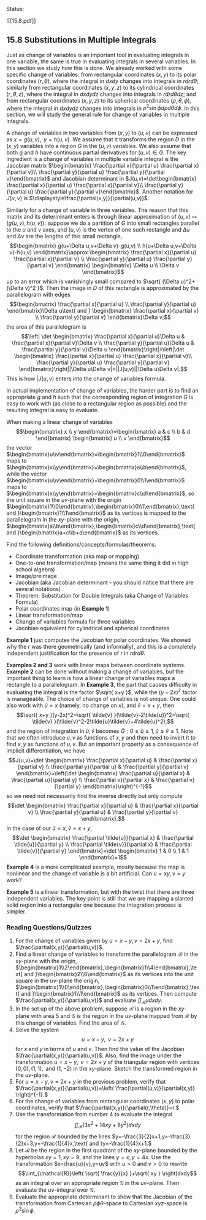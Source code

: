 
Status: 

![[15.8.pdf]]

## 15.8 Substitutions in Multiple Integrals 

Just as change of variables is an important tool in evaluating integrals in one variable, the same is true in evaluating integrals in several variables. In this section we study how this is done. We already worked with some specific change of variables: from rectangular coordinates $(x,y)$ to its polar coordinates $(r,\theta)$, where the integral in $dxdy$ changes into integrals in $rdr d\theta$; similarly from rectangular coordinates $(x,y,z)$ to its cylindrical coordinates $(r,\theta,z)$, where the integral in $dxdydz$ changes into integrals in $r dr d\theta dz$; and from rectangular coordinates $(x,y,z)$ to its spherical coordinates $(\rho,\theta,\phi)$, where the integral in $dxdydz$ changes into integrals in $\rho^2\sin \phi d\rho d\theta d\phi$. In this section, we will study the general rule for change of variables in multiple integrals. 

A change of variables in two variables from $(x,y)$ to $(u,v)$ can be expressed as $x=g(u,v),\text{ } y=h(u,v)$. We assume that it transforms the region $D$ in the $(x,y)$ variables into a region $G$ in the $(u,v)$ variables. We also assume that both $g$ and $h$ have continuous partial derivatives for $(u,v)\in G$. The key ingredient is a change of variables in multiple variable integral is the Jacobian matrix $\begin{bmatrix} \frac{\partial x}{\partial u} \frac{\partial x}{\partial v}\\ \frac{\partial y}{\partial u} \frac{\partial y}{\partial v}\end{bmatrix}$ and Jacobian determinant in $J(u,v)=\det\begin{bmatrix} \frac{\partial x}{\partial u} \frac{\partial x}{\partial v}\\ \frac{\partial y}{\partial u} \frac{\partial y}{\partial v}\end{bmatrix}$. Another notation for $J(u,v)$ is $\displaystyle\frac{\partial(x,y)}{\partial(u,v)}$. 

Similarly for a change of variable in three variables. The reason that this matrix and its determinant enters is through linear approximation of $(u,v)\mapsto(g(u,v),h(u,v))$: suppose we do a partition of $G$ into small rectangles parallel to the $u$ and $v$ axes, and $(u,v)$ is the vertex of one such rectangle and $\Delta u$ and $\Delta v$ are the lengths of this small rectangle, $$\begin{bmatrix}
g(u+\Delta u,v+\Delta v)-g(u,v) \\
h(u+\Delta u,v+\Delta v)-h(u,v)
\end{bmatrix}\approx \begin{bmatrix}
\frac{\partial x}{\partial u} \frac{\partial x}{\partial v} \\ \frac{\partial y}{\partial u} \frac{\partial y}{\partial v} 
\end{bmatrix} \begin{bmatrix}
\Delta u \\
\Delta v
\end{bmatrix}$$ up to an error which is vanishingly small compared to $\sqrt{ (\Delta u)^2+(\Delta v)^2 }$. Then the image in $D$ of this rectangle is approximated by the parallelogram with edges $$\begin{bmatrix}
\frac{\partial x}{\partial u} \\
\frac{\partial y}{\partial u}
\end{bmatrix}\Delta u\text{ and } \begin{bmatrix}
\frac{\partial x}{\partial v} \\
\frac{\partial y}{\partial v}
\end{bmatrix}\Delta v;$$ the area of this parallelogram is $$\left| \det \begin{bmatrix}
\frac{\partial x}{\partial u}\Delta u & \frac{\partial x}{\partial v}\Delta v \\
\frac{\partial y}{\partial u}\Delta u & \frac{\partial y}{\partial v}\Delta u
\end{bmatrix}\right|=\left|\det \begin{bmatrix}
\frac{\partial x}{\partial u} \frac{\partial x}{\partial v}\\ \frac{\partial y}{\partial u} \frac{\partial y}{\partial v}
\end{bmatrix}\right||\Delta u\Delta v|=||J(u,v)||\Delta u\Delta v|.$$ This is how $|J(u,v)$ enters into the change of variables formula. 

In actual implementation of change of variables, the harder part is to find an appropriate $g$ and $h$ such that the corresponding region of integration $G$ is easy to work with (as close to a rectangular region as possible) and the resulting integral is easy to evaluate. 

When making a linear change of variables $$\begin{bmatrix}
x \\
y
\end{bmatrix}=\begin{bmatrix}
a & c \\
b & d
\end{bmatrix} \begin{bmatrix}
u \\
v
\end{bmatrix}$$ the vector $\begin{bmatrix}u\\v\end{bmatrix}=\begin{bmatrix}1\\0\end{bmatrix}$ maps to $\begin{bmatrix}x\\y\end{bmatrix}=\begin{bmatrix}a\\b\end{bmatrix}$, while the vector $\begin{bmatrix}u\\v\end{bmatrix}=\begin{bmatrix}0\\1\end{bmatrix}$ maps to $\begin{bmatrix}x\\y\end{bmatrix}=\begin{bmatrix}c\\d\end{bmatrix}$, so the unit square in the $uv$-plane with the origin $\begin{bmatrix}1\\0\end{bmatrix},\begin{bmatrix}0\\1\end{bmatrix},\text{ and }\begin{bmatrix}1\\1\end{bmatrix}$ as its vertices is mapped to the parallelogram in the $xy$-plane with the origin, $\begin{bmatrix}a\\b\end{bmatrix},\begin{bmatrix}c\\d\end{bmatrix},\text{ and }\begin{bmatrix}a+c\\b+d\end{bmatrix}$ as its vertices. 

Find the following definitions/concepts/formulas/theorems: 

- Coordinate transformation (aka map or mapping) 
- One-to-one transformation/map (means the same thing it did in high school algebra) 
- Image/preimage 
- Jacobian (aka Jacobian determinant - you should notice that there are several notations) 
- Theorem: Substitution for Double Integrals (aka Change of Variables Formula) 
- Polar coordinates map (in **Example 1**)
- Linear transformation/map
- Change of variables formula for three variables 
- Jacobian equivalent for cylindrical and spherical coordinates 

**Example 1** just computes the Jacobian for polar coordinates. We showed why the $r$ was there geometrically (and informally), and this is a completely independent justification for the presence of $r$ in $r dr d\theta$. 

**Examples 2 and 3** work with linear maps between coordinate systems. **Example 2** can be done without making a change of variables, but the important thing to learn is how a linear change of variables maps a rectangle to a parallelogram. In **Example 3**, the part that causes difficulty in evaluating the integral is the factor $\sqrt{ x+y }$, while the $(y-2x)^2$ factor is manageable. The choice of change of variables is not unique. One could also work with $\tilde{u}=x$ (namely, no change on $x$), and $\tilde{v}=x+y$, then $$\sqrt{ x+y }(y-2x)^2=\sqrt{ \tilde{v} }(\tilde{v}-2\tilde{u})^2=\sqrt{ \tilde{v} }(\tilde{v}^2-2\tilde{u}\tilde{v}+4\tilde{u}^2),$$ and the region of integration in $\tilde{u},\tilde{v}$ becomes $\tilde{G}:0\leq \tilde{u}\leq 1, \tilde{u}\leq \tilde{v}\leq1$. Note that we often introduce $u,v$ as functions of $x,y$ and then need to invert it to find $x,y$ as functions of $u,v$. But an important property as a consequence of implicit differentiation, we have $$J(u,v)=\det \begin{bmatrix}
\frac{\partial x}{\partial u}  & \frac{\partial x}{\partial v}  \\
\frac{\partial y}{\partial u} & \frac{\partial y}{\partial v}
\end{bmatrix}=\left(\det \begin{bmatrix}
\frac{\partial u}{\partial x} & \frac{\partial u}{\partial y} \\
\frac{\partial v}{\partial x} & \frac{\partial v}{\partial y}
\end{bmatrix}\right)^{-1}$$ so we need not necessarily find the inverse directly but only compute $$\det \begin{bmatrix}
\frac{\partial x}{\partial u}  & \frac{\partial x}{\partial v}  \\
\frac{\partial y}{\partial u} & \frac{\partial y}{\partial v}
\end{bmatrix}.$$ In the case of our $\tilde{u}=x,\tilde{v}=x+y$, $$\det \begin{bmatrix}
\frac{\partial \tilde{u}}{\partial x} & \frac{\partial \tilde{u}}{\partial y} \\
\frac{\partial \tilde{v}}{\partial x} & \frac{\partial \tilde{v}}{\partial y}
\end{bmatrix}=\det \begin{bmatrix}
1 & 0 \\
1 & 1
\end{bmatrix}=1$$
**Example 4** is a more complicated example, mostly because the map is nonlinear and the change of variable is a bit artificial. Can $u=xy,v=y$ work? 

**Example 5** is a linear transformation, but with the twist that there are three independent variables. The key point is still that we are mapping a slanted solid region into a rectangular one because the integration process is simpler. 
 

### Reading Questions/Quizzes 

1. For the change of variables given by $u=x-y,v=2x+y$, find $\frac{\partial(x,y)}{\partial(u,v)}$. 
2. Find a linear change of variables to transform the parallelogram $\mathcal{R}$ in the $xy$-plane with the origin, $\begin{bmatrix}1\\2\end{bmatrix},\begin{bmatrix}1\\4\end{bmatrix},\text{ and }\begin{bmatrix}2\\6\end{bmatrix}$ as its vertices into the unit square in the $uv$-plane the origin, $\begin{bmatrix}1\\0\end{bmatrix},\begin{bmatrix}0\\1\end{bmatrix},\text{ and }\begin{bmatrix}1\\1\end{bmatrix}$ as its vertices. Then compute $\frac{\partial(x,y)}{\partial(u,v)}$ and evaluate $\iint_{\mathcal{R}}ydxdy$. 
3. In the set up of the above problem, suppose $\mathcal{R}$ is a region in the $xy$-plane with area 5 and $\mathcal{G}$ is the region in the $uv$-plane mapped from $\mathcal{R}$ by this change of variables. Find the area of $\mathcal{G}$. 
4. Solve the system $$u=x-y,\text{ }v=2x+y$$ for $x$ and $y$ in terms of $u$ and $v$. Then find the value of the Jacobian $\frac{\partial(x,y)}{\partial(u,v)}$. Also, find the image under the transformation $u=x-y, \text{ } v=2x+y$ of the triangular region with vertices $(0,0), (1,1), \text{ and } (1,-2)$ in the $xy$-plane. Sketch the transformed region in the $uv$-plane. 
5. For $u=x-y,v=2x+y$ in the previous problem, verify that $\frac{\partial(x,y)}{\partial(u,v)}=\left( \frac{\partial(u,v)}{\partial(x,y)} \right)^{-1}.$
6. For the change of variables from rectangular coordinates $(x,y)$ to polar coordinates, verify that $\frac{\partial(x,y)}{\partial(r,\theta)}=r.$
7. Use the transformation from number 4 to evaluate the integral $$\iint_{\mathcal{R}}(3x^2+14xy+8y^2)dxdy$$ for the region $\mathcal{R}$ bounded by the lines $y=-\frac{3}{2}x+1,y=-\frac{3}{2}x+3,y=-\frac{1}{4}x,\text{ and }y=-\frac{1}{4}x+1.$
8. Let $\mathcal{R}$ be the region in the first quadrant of the $xy$-plane bounded by the hyperbolas $xy=1,xy=9$, and the lines $y=x,y=4x$. Use the transformation $x=\frac{u}{v},y=uv$ with $u>0$ and $v>0$ to rewrite $$\iint_{\mathcal{R}}\left( \sqrt{ \frac{y}{x} }+\sqrt{ xy } \right)dxdy$$ as an integral over an appropriate region $\mathcal{G}$ in the $uv$-plane. Then evaluate the $uv$-integral over $\mathcal{G}$. 
9. Evaluate the appropriate determinant to show that the Jacobian of the transformation from Cartesian $\rho \phi\theta$-space to Cartesian $xyz$-space is $\rho^2\sin \phi$. 